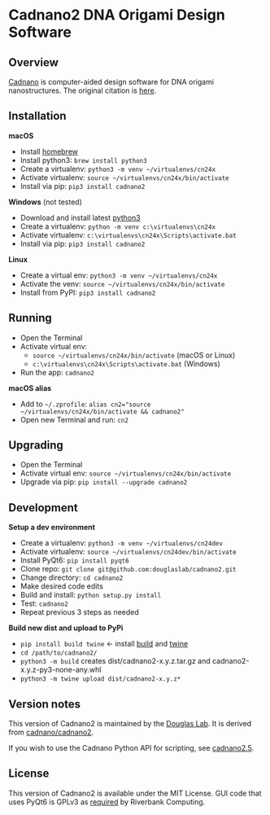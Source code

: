# Cadnano2 DNA Origami Design Software

## Overview
[Cadnano](http://cadnano.org/) is computer-aided design software for DNA origami nanostructures. The original citation is [here](https://academic.oup.com/nar/article/37/15/5001/2409858).

## Installation

**macOS**
* Install [homebrew](https://brew.sh/)
* Install python3: `brew install python3`
* Create a virtualenv: `python3 -m venv ~/virtualenvs/cn24x` 
* Activate virtualenv: `source ~/virtualenvs/cn24x/bin/activate`
* Install via pip: `pip3 install cadnano2`

**Windows** (not tested)
* Download and install latest [python3](https://www.python.org/downloads/)
* Create a virtualenv: `python -m venv c:\virtualenvs\cn24x` 
* Activate virtualenv: `c:\virtualenvs\cn24x\Scripts\activate.bat`
* Install via pip: `pip3 install cadnano2`

**Linux**
* Create a virtual env: `python3 -m venv ~/virtualenvs/cn24x`
* Activate the venv: `source ~/virtualenvs/cn24x/bin/activate`
* Install from PyPI: `pip3 install cadnano2`

## Running
* Open the Terminal
* Activate virtual env: 
  - `source ~/virtualenvs/cn24x/bin/activate` (macOS or Linux)
  - `c:\virtualenvs\cn24x\Scripts\activate.bat` (Windows)
* Run the app: `cadnano2`

**macOS alias**
* Add to `~/.zprofile`: `alias cn2="source ~/virtualenvs/cn24x/bin/activate && cadnano2"`
* Open new Terminal and run: `cn2`

## Upgrading
* Open the Terminal
* Activate virtual env: `source ~/virtualenvs/cn24x/bin/activate`
* Upgrade via pip: `pip install --upgrade cadnano2`


## Development

**Setup a dev environment**

* Create a virtualenv: `python3 -m venv ~/virtualenvs/cn24dev` 
* Activate virtualenv: `source ~/virtualenvs/cn24dev/bin/activate`
* Install PyQt6: `pip install pyqt6`
* Clone repo: `git clone git@github.com:douglaslab/cadnano2.git`
* Change directory: `cd cadnano2`
* Make desired code edits
* Build and install: `python setup.py install`
* Test: `cadnano2`
* Repeat previous 3 steps as needed

**Build new dist and upload to PyPi**

* `pip install build twine` <- install [build](https://pypi.org/project/build/) and [twine](https://pypi.org/project/twine/)
* `cd /path/to/cadnano2/` 
* `python3 -m build`  creates dist/cadnano2-x.y.z.tar.gz and cadnano2-x.y.z-py3-none-any.whl
* `python3 -m twine upload dist/cadnano2-x.y.z*` 

## Version notes

This version of Cadnano2 is maintained by the [Douglas Lab](http://bionano.ucsf.edu/). It is derived from [cadnano/cadnano2](https://github.com/cadnano/cadnano2).

If you wish to use the Cadnano Python API for scripting, see [cadnano2.5](https://github.com/douglaslab/cadnano2.5/).

## License

This version of Cadnano2 is available under the MIT License. GUI code that uses PyQt6 is GPLv3 as [required](http://pyqt.sourceforge.net/Docs/PyQt6/introduction.html#license) by Riverbank Computing.
